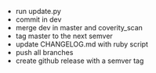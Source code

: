 - run update.py
- commit in dev
- merge dev in master and coverity_scan
- tag master to the next semver
- update CHANGELOG.md with ruby script
- push all branches
- create github release with a semver tag
